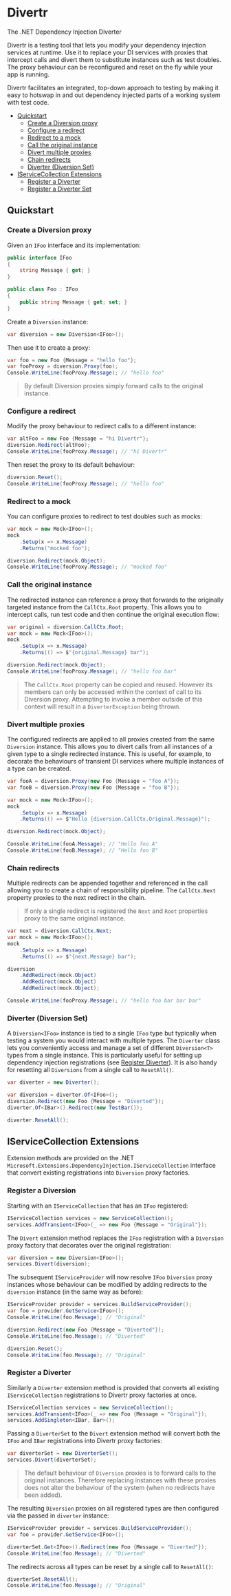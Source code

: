 # Divertr

The .NET Dependency Injection Diverter

Divertr is a testing tool that lets you modify your dependency injection services at runtime.
Use it to replace your DI services with proxies that intercept calls and divert them to substitute instances such as test doubles.
The proxy behaviour can be reconfigured and reset on the fly while your app is running.

Divertr facilitates an integrated, top-down approach to testing by making it easy to hotswap in and out 
dependency injected parts of a working system with test code.

* [Quickstart](#quickstart)
    * [Create a Diversion proxy](#create-a-diversion-proxy)
    * [Configure a redirect](#configure-a-redirect)
    * [Redirect to a mock](#redirect-to-a-mock)
    * [Call the original instance](#call-the-original-instance)
    * [Divert multiple proxies](#divert-multiple-proxies)
    * [Chain redirects](#chain-redirects)
    * [Diverter (Diversion Set)](#diverter-diversion-set)
* [IServiceCollection Extensions](#iservicecollection-extensions)
    * [Register a Diverter](#register-a-diverter)
    * [Register a Diverter Set](#register-a-diverter-set) 

## Quickstart
### Create a Diversion proxy

Given an `IFoo` interface and its implementation:

```csharp
public interface IFoo
{
    string Message { get; }
}

public class Foo : IFoo
{
    public string Message { get; set; }
}
```

Create a `Diversion` instance:

```csharp
var diversion = new Diversion<IFoo>();
```

Then use it to create a proxy:

```csharp
var foo = new Foo {Message = "hello foo"};
var fooProxy = diversion.Proxy(foo);
Console.WriteLine(fooProxy.Message); // "hello foo"
```
> By default Diversion proxies simply forward calls to the original instance. 

### Configure a redirect

Modify the proxy behaviour to redirect calls to a different instance:

```csharp
var altFoo = new Foo {Message = "hi Divertr"};
diversion.Redirect(altFoo);
Console.WriteLine(fooProxy.Message); // "hi Divertr"
```

Then reset the proxy to its default behaviour:

```csharp
diversion.Reset();
Console.WriteLine(fooProxy.Message); // "hello foo"
```

### Redirect to a mock

You can configure proxies to redirect to test doubles such as mocks:

```csharp
var mock = new Mock<IFoo>();
mock
    .Setup(x => x.Message)
    .Returns("mocked foo");

diversion.Redirect(mock.Object);
Console.WriteLine(fooProxy.Message); // "mocked foo"
```

### Call the original instance

The redirected instance can reference a proxy that forwards to the originally targeted instance from the `CallCtx.Root` property.
This allows you to intercept calls, run test code and then continue the original execution flow:

```csharp
var original = diversion.CallCtx.Root;
var mock = new Mock<IFoo>();
mock
    .Setup(x => x.Message)
    .Returns(() => $"{original.Message} bar");

diversion.Redirect(mock.Object);
Console.WriteLine(fooProxy.Message); // "hello foo bar"
```

> The `CallCtx.Root` property can be copied and reused. However its members can only be accessed
> within the context of call to its Diversion proxy. Attempting to invoke a member outside of this context will
> result in a `DiverterException` being thrown. 

### Divert multiple proxies

The configured redirects are applied to all proxies created from the same `Diversion` instance.
This allows you to divert calls from all instances of a given type to a single redirected instance.
This is useful, for example, to decorate the behaviours of transient DI services where multiple instances of a type can be created.

```csharp
var fooA = diversion.Proxy(new Foo {Message = "foo A"});
var fooB = diversion.Proxy(new Foo {Message = "foo B"});

var mock = new Mock<IFoo>();
mock
    .Setup(x => x.Message)
    .Returns(() => $"Hello {diversion.CallCtx.Original.Message}");

diversion.Redirect(mock.Object);

Console.WriteLine(fooA.Message); // "Hello foo A"
Console.WriteLine(fooB.Message); // "Hello foo B"
```

### Chain redirects

Multiple redirects can be appended together and referenced in the call allowing you to create a chain of responsibility pipeline.
The `CallCtx.Next` property proxies to the next redirect in the chain.
> If only a single redirect is registered the `Next` and `Root` properties proxy to the same original instance.

```csharp
var next = diversion.CallCtx.Next;
var mock = new Mock<IFoo>();
mock
    .Setup(x => x.Message)
    .Returns(() => $"{next.Message} bar");

diversion
    .AddRedirect(mock.Object)
    .AddRedirect(mock.Object)
    .AddRedirect(mock.Object);

Console.WriteLine(fooProxy.Message); // "hello foo bar bar bar"
```

### Diverter (Diversion Set)

A `Diversion<IFoo>` instance is tied to a single `IFoo` type but
typically when testing a system you would interact with multiple types.
The `Diverter` class lets you conveniently access and manage a set of different `Diversion<T>`
types from a single instance. This is particularly useful for setting up dependency 
injection registrations (see [Register Diverter](#register-diverter)). It is also
handy for resetting all `Diversions` from a single call to `ResetAll()`. 

```csharp
var diverter = new Diverter();

var diversion = diverter.Of<IFoo>();
diversion.Redirect(new Foo {Message = "Diverted"});
diverter.Of<IBar>().Redirect(new TestBar());

diverter.ResetAll();
```

## IServiceCollection Extensions
Extension methods are provided on the .NET `Microsoft.Extensions.DependencyInjection.IServiceCollection` interface
that convert existing registrations into `Diversion` proxy factories.

### Register a Diversion

Starting with an `IServiceCollection` that has an `IFoo` registered:

```csharp
IServiceCollection services = new ServiceCollection();
services.AddTransient<IFoo>(_ => new Foo {Message = "Original"});
```

The `Divert` extension method replaces the `IFoo` registration with a `Diversion` proxy factory that decorates over the original registration:

```csharp
var diversion = new Diversion<IFoo>();
services.Divert(diversion);
```

The subsequent `IServiceProvider` will now resolve `IFoo` `Diversion` proxy instances whose
behaviour can be modified by adding redirects to the `diversion` instance (in the same way as before):

```csharp
IServiceProvider provider = services.BuildServiceProvider();
var foo = provider.GetService<IFoo>();
Console.WriteLine(foo.Message); // "Original"

diversion.Redirect(new Foo {Message = "Diverted"});
Console.WriteLine(foo.Message); // "Diverted"

diversion.Reset();
Console.WriteLine(foo.Message); // "Original"
```

### Register a Diverter

Similarly a `Diverter` extension method is provided that converts all existing `IServiceCollection` registrations to
Divertr proxy factories at once.

```csharp
IServiceCollection services = new ServiceCollection();
services.AddTransient<IFoo>(_ => new Foo {Message = "Original"});
services.AddSingleton<IBar, Bar>();
```

Passing a `DiverterSet` to the `Divert` extension method will convert both the `IFoo` and `IBar` registrations
into Divertr proxy factories:

```csharp
var diverterSet = new DiverterSet();
services.Divert(diverterSet);
```

> The default behaviour of `Diversion` proxies is to forward calls
to the original instances. Therefore replacing instances with these proxies
does not alter the behaviour of the system (when no redirects have been added).

The resulting `Diversion` proxies on all registered types are then configured via the passed in `diverter` instance:

```csharp
IServiceProvider provider = services.BuildServiceProvider();
var foo = provider.GetService<IFoo>();

diverterSet.Get<IFoo>().Redirect(new Foo {Message = "Diverted"});
Console.WriteLine(foo.Message); // "Diverted"
```

The redirects across all types can be reset by a single call to `ResetAll()`:

```csharp
diverterSet.ResetAll();
Console.WriteLine(foo.Message); // "Original"
```


